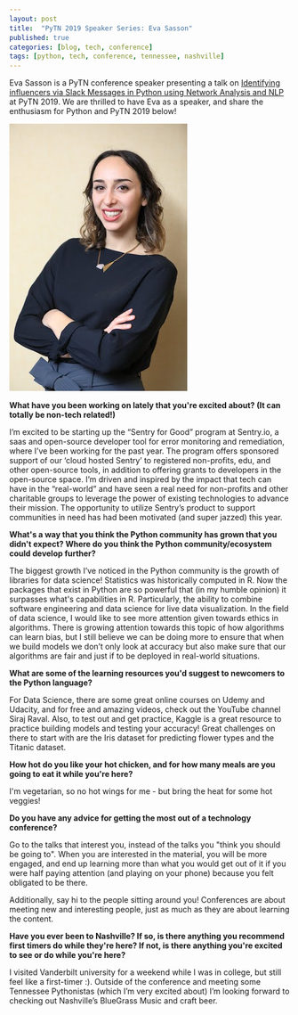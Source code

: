 ```yaml
---
layout: post
title:  "PyTN 2019 Speaker Series: Eva Sasson"
published: true
categories: [blog, tech, conference]
tags: [python, tech, conference, tennessee, nashville]
---
```

Eva Sasson is a PyTN conference speaker presenting a talk on [Identifying influencers via Slack Messages in Python using Network Analysis and NLP](https://www.pytennessee.org/talks/identifying-influencers-via-slack-messages-in-python-using-network-analysis-and-nlp "Identifying influencers via Slack Messages in Python using Network Analysis and NLP") at PyTN 2019. We are thrilled to have Eva as a speaker, and share the enthusiasm for Python and PyTN 2019 below!

![Eva Sasson](/static/img/2019-speakers/eva_sasson.jpg)

**What have you been working on lately that you're excited about? (It can totally be non-tech related!)**

I’m  excited to be starting up the “Sentry for Good” program at Sentry.io, a saas and open-source developer tool for error monitoring and remediation, where I’ve been working for the past year. The program offers sponsored support of our ‘cloud hosted Sentry’ to registered non-profits, edu, and other open-source tools, in addition to offering grants to developers in the open-source space. I’m driven and inspired by the impact that tech can have in the “real-world” and have seen a real need for non-profits and other charitable groups to leverage the power of existing technologies to advance their mission. The opportunity to utilize Sentry’s product to support communities in need has had been motivated (and super jazzed) this year. 

**What's a way that you think the Python community has grown that you didn't expect? Where do you think the Python community/ecosystem could develop further?**

The biggest growth I’ve noticed in the Python community is the growth of libraries for data science! Statistics was historically computed in R. Now the packages that exist in Python are so powerful that (in my humble opinion) it  surpasses what's capabilities in R.  Particularly, the ability to combine software engineering and data science for live data visualization. 
In the field of data science, I would like to see more attention given towards ethics in algorithms. There is growing attention  towards this topic of how algorithms can learn bias, but I still believe we can be doing more to ensure that when we build models we don’t only look at accuracy but also make sure that our algorithms are fair and just if to be deployed in real-world situations. 

**What are some of the learning resources you'd suggest to newcomers to the Python language?**

For Data Science, there are some great online courses on Udemy and Udacity, and for free and amazing videos, check out the YouTube channel Siraj Raval. Also, to test out and get practice,  Kaggle is a great resource to practice building models and testing your accuracy! Great challenges on there to start with are the Iris dataset for predicting flower types and the Titanic dataset. 

**How hot do you like your hot chicken, and for how many meals are you going to eat it while you're here?**

I'm vegetarian, so no hot wings for me - but bring the heat for some hot veggies!

**Do you have any advice for getting the most out of a technology conference?**

Go to the talks that interest you, instead of the talks you "think you should be going to". When you are interested in the material, you will be more engaged, and end up learning more than what you would get out of it if you were half paying attention (and playing on your phone) because you felt obligated to be there. 

Additionally, say hi to the people sitting around you! Conferences are about meeting new and interesting people, just as much as they are about learning the content. 

**Have you ever been to Nashville? If so, is there anything you recommend first timers do while they're here? If not, is there anything you're excited to see or do while you're here?**

I visited Vanderbilt university for a weekend while I was in college, but still feel like a first-timer :). Outside of the conference and meeting some Tennessee Pythonistas (which I’m very excited about) I’m looking forward to checking out Nashville’s BlueGrass Music and craft beer.

